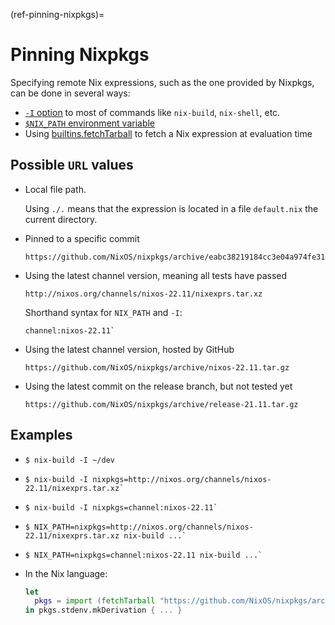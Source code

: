 (ref-pinning-nixpkgs)=

# Pinning Nixpkgs

Specifying remote Nix expressions, such as the one provided by Nixpkgs, can be done in several ways:

- [`-I` option](https://nixos.org/manual/nix/stable/command-ref/opt-common.html#opt-I) to most of commands like `nix-build`, `nix-shell`, etc.
- [`$NIX_PATH` environment variable](https://nixos.org/manual/nix/stable/command-ref/env-common.html#env-NIX_PATH)
- Using [builtins.fetchTarball](https://nixos.org/manual/nix/stable/expressions/builtins.html) to fetch a Nix expression at evaluation time

## Possible `URL` values

- Local file path.

  Using `./.` means that the expression is located in a file `default.nix` the current directory.

- Pinned to a specific commit

  ```
  https://github.com/NixOS/nixpkgs/archive/eabc38219184cc3e04a974fe31857d8e0eac098d.tar.gz
  ```

- Using the latest channel version, meaning all tests have passed

  ```
  http://nixos.org/channels/nixos-22.11/nixexprs.tar.xz
  ```

  Shorthand syntax for `NIX_PATH` and `-I`:

  ```
  channel:nixos-22.11`
  ```

- Using the latest channel version, hosted by GitHub

  ```
  https://github.com/NixOS/nixpkgs/archive/nixos-22.11.tar.gz
  ```

- Using the latest commit on the release branch, but not tested yet

  ```
  https://github.com/NixOS/nixpkgs/archive/release-21.11.tar.gz
  ```

## Examples

- ```shell-session 
  $ nix-build -I ~/dev
  ```

- ```shell-session
  $ nix-build -I nixpkgs=http://nixos.org/channels/nixos-22.11/nixexprs.tar.xz`
  ```

- ```shell-session
  $ nix-build -I nixpkgs=channel:nixos-22.11`
  ```

- ```shell-session
  $ NIX_PATH=nixpkgs=http://nixos.org/channels/nixos-22.11/nixexprs.tar.xz nix-build ...`
  ```

- ```shell-session
  $ NIX_PATH=nixpkgs=channel:nixos-22.11 nix-build ...`
  ```

- In the Nix language:

  ```nix
  let
    pkgs = import (fetchTarball "https://github.com/NixOS/nixpkgs/archive/nixos-22.11.tar.gz") {};
  in pkgs.stdenv.mkDerivation { ... }
  ```
